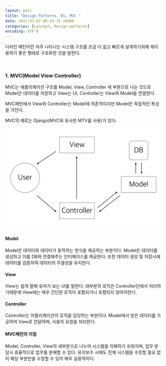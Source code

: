 ```yaml
---
layout: post
title: "Design Patterns, 01, MVC "
date: 2017-03-07 00:43:31 +0900
categories: [concept, design-patterns]
encoding: UTF-8
---
```


디자인 패턴이란 자주 나타나는 시스템 구조를 조금 더 쉽고 빠르게 설계하기위해 재이용하기 좋은 형태로 
구조화한 것을 말한다.  

<br/>


### 1. MVC(Model View Controller)


MVC는 애플리케이션 구조를 Model, View, Controller 세 부분으로 나눈 것으로 Model은 데이터를 저장하고 View는 UI, Controller는 View와 Model을 연결한다. 

MVC패턴에서 View와 Controller는 Model에 의존적이지만 Model은 독립적인 특성을 가진다.

MVC의 예로는 Django(MVC와 유사한 MTV를 사용)가 있다. 



![branch Image](https://raw.githubusercontent.com/lee-seul/lee-seul.github.com/master/static/img/_posts/MVC_pattern.png)



#### Model

Model은 데이터와 데이터가 동작하는 방식을 제공하는 부분이다. Model은 데이터를 생성하고 이를 DB와 연결해주는 
인터페이스를 제공한다. 또한 데이터 생성 및 저장시에 데이터를 검증하여 데이터의 무결성을 유지한다. 


#### View

View는 쉽게 말해 유저가 보는 UI를 말한다. 대부분의 로직은 Controller단에서 처리하기때문에 View에는 매우 간단한 로직이 포함되거나 포함되지 않아야한다. 


#### Controller

Controller는 어플리케이션의 로직을 담당하는 부분이다. Model에서 받은 데이터를 가공하여 View로 전달하며, 사용자 요청을 처리한다. 



#### MVC패턴의 이점

Model, Controller, View의 세부분으로 나누어 시스템을 이해하기 쉬워지며, 업무 분담시 효율적으로 업무를 분배할 수 있다. 유지보수 시에도 전체 시스템을 수정할 필요 없이 해당 부분만을 수정할 수 있어 매우 실용적이다. 




<br/>
<br/>



